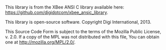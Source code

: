 This library is from the XBee ANSI C library available here: https://github.com/digidotcom/xbee_ansic_library.

This library is open-source software. Copyright Digi International, 2013.

This Source Code Form is subject to the terms of the Mozilla Public License, v. 2.0. If a copy of the MPL was not distributed with this file, You can obtain one at http://mozilla.org/MPL/2.0/.

